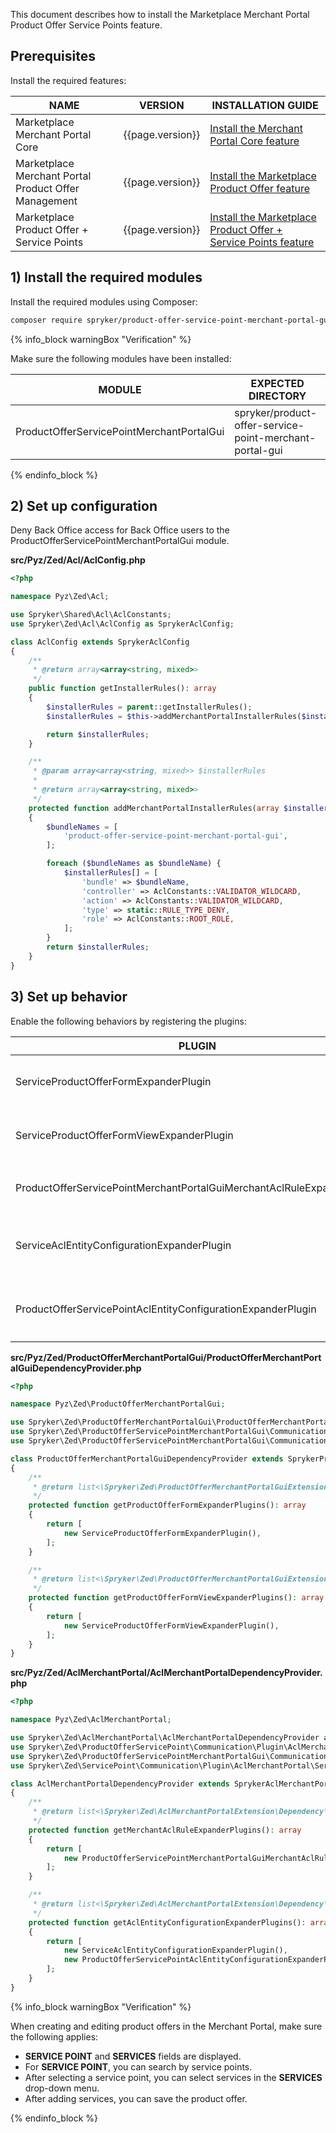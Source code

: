 

This document describes how to install the Marketplace Merchant Portal Product Offer Service Points feature.

## Prerequisites

Install the required features:

| NAME                         | VERSION          | INSTALLATION GUIDE                                                                                                                                                                                          |
|------------------------------|------------------|------------------------------------------------------------------------------------------------------------------------------------------------------------------------------------------------------------|
| Marketplace Merchant Portal Core | {{page.version}}  | [Install the Merchant Portal Core feature](/docs/pbc/all/merchant-management/{{page.version}}/marketplace/install-and-upgrade/install-the-marketplace-merchant-portal-core-feature.html)   |
| Marketplace Merchant Portal Product Offer Management    | {{page.version}} | [Install the Marketplace Product Offer feature](/docs/pbc/all/offer-management/{{page.version}}/marketplace/install-and-upgrade/install-the-marketplace-merchant-portal-product-offer-management-feature.html)                        |
| Marketplace Product Offer + Service Points | {{page.version}} | [Install the Marketplace Product Offer + Service Points feature](/docs/pbc/all/offer-management/{{page.version}}/marketplace/install-and-upgrade/install-the-marketplace-product-offer-service-points-feature.html)             |

## 1) Install the required modules

Install the required modules using Composer:

```bash
composer require spryker/product-offer-service-point-merchant-portal-gui:"{{page.version}}" --update-with-dependencies
```

{% info_block warningBox "Verification" %}

Make sure the following modules have been installed:

| MODULE | EXPECTED DIRECTORY |
|-|-|
| ProductOfferServicePointMerchantPortalGui | spryker/product-offer-service-point-merchant-portal-gui |

{% endinfo_block %}

## 2) Set up configuration

Deny Back Office access for Back Office users to the ProductOfferServicePointMerchantPortalGui module.

**src/Pyz/Zed/Acl/AclConfig.php**

```php
<?php

namespace Pyz\Zed\Acl;

use Spryker\Shared\Acl\AclConstants;
use Spryker\Zed\Acl\AclConfig as SprykerAclConfig;

class AclConfig extends SprykerAclConfig
{
    /**
     * @return array<array<string, mixed>>
     */
    public function getInstallerRules(): array
    {
        $installerRules = parent::getInstallerRules();
        $installerRules = $this->addMerchantPortalInstallerRules($installerRules);

        return $installerRules;
    }

    /**
     * @param array<array<string, mixed>> $installerRules
     *
     * @return array<array<string, mixed>>
     */
    protected function addMerchantPortalInstallerRules(array $installerRules): array
    {
        $bundleNames = [
            'product-offer-service-point-merchant-portal-gui',
        ];

        foreach ($bundleNames as $bundleName) {
            $installerRules[] = [
                'bundle' => $bundleName,
                'controller' => AclConstants::VALIDATOR_WILDCARD,
                'action' => AclConstants::VALIDATOR_WILDCARD,
                'type' => static::RULE_TYPE_DENY,
                'role' => AclConstants::ROOT_ROLE,
            ];
        }
        return $installerRules;
    }
}
```

## 3) Set up behavior

Enable the following behaviors by registering the plugins:

| PLUGIN                                                                 | DESCRIPTION                                                                                                 | PREREQUISITES | NAMESPACE                                                                                                |
|------------------------------------------------------------------------|-------------------------------------------------------------------------------------------------------------|---------------|----------------------------------------------------------------------------------------------------------|
| ServiceProductOfferFormExpanderPlugin                                  | Expands `ProductOfferForm` with `Service points` and `Services` fields.                                           |               | Spryker\Zed\ProductOfferServicePointMerchantPortalGui\Communication\Plugin\ProductOfferMerchantPortalGui |
| ServiceProductOfferFormViewExpanderPlugin                              | Expands the `ProductOfferForm` Twig template with the `Services` form section.                                       |               | Spryker\Zed\ProductOfferServicePointMerchantPortalGui\Communication\Plugin\ProductOfferMerchantPortalGui |
| ProductOfferServicePointMerchantPortalGuiMerchantAclRuleExpanderPlugin | Adds `product-offer-service-point-merchant-portal-gui` to the list of `AclRules`.                               |               | Spryker\Zed\ProductOfferServicePointMerchantPortalGui\Communication\Plugin\AclMerchantPortal             |
| ServiceAclEntityConfigurationExpanderPlugin                            | Expands a provided `AclEntityMetadataConfig` transfer object with service point composite data.               |               | Spryker\Zed\ServicePoint\Communication\Plugin\AclMerchantPortal                                          |
| ProductOfferServicePointAclEntityConfigurationExpanderPlugin           | Expands a provided `AclEntityMetadataConfig` transfer object with product offer service point composite data. |               | Spryker\Zed\ProductOfferServicePoint\Communication\Plugin\AclMerchantPortal             |

**src/Pyz/Zed/ProductOfferMerchantPortalGui/ProductOfferMerchantPortalGuiDependencyProvider.php**

```php
<?php

namespace Pyz\Zed\ProductOfferMerchantPortalGui;

use Spryker\Zed\ProductOfferMerchantPortalGui\ProductOfferMerchantPortalGuiDependencyProvider as SprykerProductOfferMerchantPortalGuiDependencyProvider;
use Spryker\Zed\ProductOfferServicePointMerchantPortalGui\Communication\Plugin\ProductOfferMerchantPortalGui\ServiceProductOfferFormExpanderPlugin;
use Spryker\Zed\ProductOfferServicePointMerchantPortalGui\Communication\Plugin\ProductOfferMerchantPortalGui\ServiceProductOfferFormViewExpanderPlugin;

class ProductOfferMerchantPortalGuiDependencyProvider extends SprykerProductOfferMerchantPortalGuiDependencyProvider
{
    /**
     * @return list<\Spryker\Zed\ProductOfferMerchantPortalGuiExtension\Dependency\Plugin\ProductOfferFormExpanderPluginInterface>
     */
    protected function getProductOfferFormExpanderPlugins(): array
    {
        return [
            new ServiceProductOfferFormExpanderPlugin(),
        ];
    }

    /**
     * @return list<\Spryker\Zed\ProductOfferMerchantPortalGuiExtension\Dependency\Plugin\ProductOfferFormViewExpanderPluginInterface>
     */
    protected function getProductOfferFormViewExpanderPlugins(): array
    {
        return [
            new ServiceProductOfferFormViewExpanderPlugin(),
        ];
    }
}
```

**src/Pyz/Zed/AclMerchantPortal/AclMerchantPortalDependencyProvider.php**

```php
<?php

namespace Pyz\Zed\AclMerchantPortal;

use Spryker\Zed\AclMerchantPortal\AclMerchantPortalDependencyProvider as SprykerAclMerchantPortalDependencyProvider;
use Spryker\Zed\ProductOfferServicePoint\Communication\Plugin\AclMerchantPortal\ProductOfferServicePointAclEntityConfigurationExpanderPlugin;
use Spryker\Zed\ProductOfferServicePointMerchantPortalGui\Communication\Plugin\AclMerchantPortal\ProductOfferServicePointMerchantPortalGuiMerchantAclRuleExpanderPlugin;
use Spryker\Zed\ServicePoint\Communication\Plugin\AclMerchantPortal\ServiceAclEntityConfigurationExpanderPlugin;

class AclMerchantPortalDependencyProvider extends SprykerAclMerchantPortalDependencyProvider
{
    /**
     * @return list<\Spryker\Zed\AclMerchantPortalExtension\Dependency\Plugin\MerchantAclRuleExpanderPluginInterface>
     */
    protected function getMerchantAclRuleExpanderPlugins(): array
    {
        return [
            new ProductOfferServicePointMerchantPortalGuiMerchantAclRuleExpanderPlugin(),
        ];
    }

    /**
     * @return list<\Spryker\Zed\AclMerchantPortalExtension\Dependency\Plugin\AclEntityConfigurationExpanderPluginInterface>
     */
    protected function getAclEntityConfigurationExpanderPlugins(): array
    {
        return [
            new ServiceAclEntityConfigurationExpanderPlugin(),
            new ProductOfferServicePointAclEntityConfigurationExpanderPlugin(),
        ];
    }
}
```

{% info_block warningBox "Verification" %}

When creating and editing product offers in the Merchant Portal, make sure the following applies:

* **SERVICE POINT** and **SERVICES** fields are displayed.
* For **SERVICE POINT**, you can search by service points.
* After selecting a service point, you can select services in the **SERVICES** drop-down menu.
* After adding services, you can save the product offer.

<!-- For instructions on creating and editing product offers, see [Create and edit product offers]() |    add after merging-->

{% endinfo_block %}
